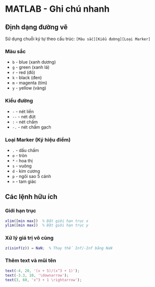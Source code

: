 # MATLAB - Ghi chú nhanh

## Định dạng đường vẽ
Sử dụng chuỗi ký tự theo cấu trúc: `[Màu sắc][Kiểu đường][Loại Marker]`

### Màu sắc
- `b` - blue (xanh dương)
- `g` - green (xanh lá)
- `r` - red (đỏ)
- `k` - black (đen)
- `m` - magenta (tím)
- `y` - yellow (vàng)

### Kiểu đường
- `-` - nét liền
- `--` - nét đứt
- `:` - nét chấm
- `-.` - nét chấm gạch

### Loại Marker (Ký hiệu điểm)
- `.` - dấu chấm
- `o` - tròn
- `*` - hoa thị
- `s` - vuông
- `d` - kim cương
- `p` - ngôi sao 5 cánh
- `>` - tam giác

## Các lệnh hữu ích

### Giới hạn trục
```matlab
xlim([min max])  % Đặt giới hạn trục x
ylim([min max])  % Đặt giới hạn trục y
```

### Xử lý giá trị vô cùng
```matlab
z(isinf(z)) = NaN;  % Thay thế Inf/-Inf bằng NaN
```

### Thêm text và mũi tên
```matlab
text(-4, 20, '(x + 5)/(x^3 + 1)');
text(-3.3, 10, '\downarrow');
text(3, 60, 'x^3 + 1 \rightarrow');
```
